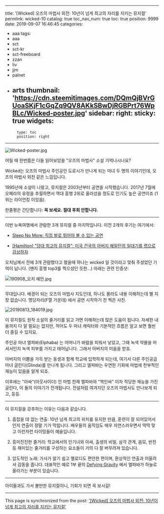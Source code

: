 
---
title: '[Wicked] 오즈의 마법사 외전: 10년이 넘게 최고의 자리를 지키는 뮤지컬'
permlink: wicked-10
catalog: true
toc_nav_num: true
toc: true
position: 9999
date: 2019-09-07 16:46:45
categories:
- aaa
tags:
- aaa
- sct
- sct-kr
- sct-freeboard
- zzan
- liv
- jjm
- palnet
- arts
thumbnail: 'https://cdn.steemitimages.com/DQmQjBVrGUoaSKjF1cGqZq9QV8AKkSBwDjRGBPrt76WpBLc/Wicked-poster.jpg'
sidebar:
    right:
        sticky: true
widgets:
    -
        type: toc
        position: right
---


![Wicked-poster.jpg](https://cdn.steemitimages.com/DQmQjBVrGUoaSKjF1cGqZq9QV8AKkSBwDjRGBPrt76WpBLc/Wicked-poster.jpg)

어릴 때 한번쯤은 다들 읽어보았을 "오즈의 마법사" 소설 기억나시나요? 

Wicked는 오즈의 마법사 주인공인 도로시가 만나게 되는 마녀 두 명의 이야기인데, 오즈의 마법사 외전 같은 느낌입니다. 

1995년에 소설이 나왔고, 뮤지컬은 2003년부터 공연을 시작했습니다. 2017년 7월에 오페라의 유령을 추월하면서 역대 흥행 2위로 올라섰을 정도로 인기도 높은 공연이죠 (1위는 라이언킹 이었음).

한줄평은 간단합니다: **꼭 보세요. 절대 후회 안합니다.**

---

이번 뉴욕여행에서 관람한 3개 뮤지컬 중 마지막입니다. 이전 2개의 후기는 여기에서:

* [Sleep No More: 직접 발로 뛰어야 볼 수 있는 공연](https://www.triplea.reviews/aaa/@glory7/sleep-no-more)

* [[Hamilton] "당대 최고의 뮤지컬": 미국 건국의 아버지 해밀턴의 일대기를 랩으로 감상하자](https://www.triplea.reviews/aaa/@glory7/hamilton)

오치님께서 전에 3개 관람했다고 했을때 하나는 wicked 일 것이라고 맞춰 주셨었던 기억이 납니다. (왠지 흥행 top3를 찍으셨던 듯한...) 아래는 관련 인증샷: 

![190908_오치 예언.jpg](https://cdn.steemitimages.com/DQmVZMEnzdqKv4qxmHDbfmCYgX798FdLTmzFSSPgHCnuRbg/190908_%EC%98%A4%EC%B9%98%20%EC%98%88%EC%96%B8.jpg)

---

무대입니다. 배경이 되는 오즈의 마법사 지도인데, 하나도 몰라도 내용 이해하는데 별 지장 없습니다. 명당자리(F열 가운데) 에서 공연 시작하기 전 찍은 사진. 

![20190813_184019.jpg](https://cdn.steemitimages.com/DQmQcT1XhXd5UTovkSahcTFW3zstVkqHNqoKntScCTakT4o/20190813_184019.jpg)
<br>

이 뮤지컬도 원작 소설의 줄거리를 읽고 가면 이해하는데 많은 도움이 됩니다. 자세한 내용까지 다 알 필요는 없지만, 적어도 두 마녀 캐릭터와 기본적인 흐름은 알고 보면 훨씬 더 즐길 수 있지요.

주인공 마녀 엘파바(Elphaba) 는 어머니가 바람을 피워서 낳았고, 그때 녹색 약물을 마셔서인지 녹색 피부를 가지고 태어납니다. 그래서 아버지의 미움을 받죠.

아버지의 이쁨을 가득 받는 동생과 함께 학교에 입학하게 되는데, 여기서 다른 주인공급 마녀 글린다(Glinda)를 만나게 됩니다. 그리고 엘파바는 우연한 기회에 마법에 천부적인 재능이 있음을 알게 되죠.

이후에는 "아싸"(아웃사이더) 인 마법 천재 엘파바와 "핵인싸" 이자 적당한 재능을 가진 글린다, 이 둘의 이야기가 전개됩니다. 전설처럼 여겨지던 오즈의 마법사도 만나보게 되고, 등등.

---

이 뮤지컬을 강추하는 이유는 다음과 같습니다.

1. 흠잡을 데 없는 연출: 10년 넘게 최고의 위치를 유지한 만큼, 훈련이 잘 되어있어서인지 연출이 정말 기가 막힙니다. 배우들의 움직임도 매우 자연스러우면서 딱딱 맞고 이런저런 타이밍들이 예술입니다.

2. 흥미진진한 줄거리: 학교에서의 인기녀와 아싸, 출생의 비밀, 삼각 관계, 음모, 반전 등 재미있는 줄거리를 구성하는 요소들이 거의 다 잘 버무려져 있습니다. 

3. 압도적인 노래: 가사가 알기 쉽고 멜로디도 편안한 편이며, 환상적인 연출과 어울려서 감동을 줍니다. 대표적인 예로 1부 끝의 [Defying Gravity](https://www.youtube.com/watch?v=Yf9Bt5WFZKs) 에서 엘파바가 하늘로 올라가는 부분이 있습니다.

---

아이들과도 가서 볼만한 뮤지컬이니, 기회가 되면 꼭 보시길!

- - -

This page is synchronized from the post: ['[Wicked] 오즈의 마법사 외전: 10년이 넘게 최고의 자리를 지키는 뮤지컬'](https://steemit.com/@glory7/wicked-10)
